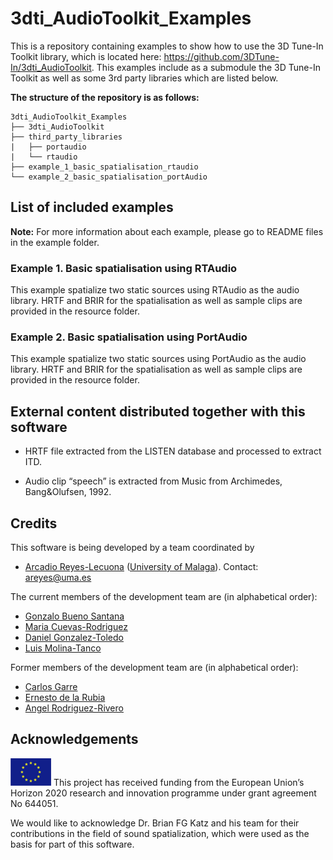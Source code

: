 # 3dti_AudioToolkit_Examples
This is a repository containing examples to show how to use the 3D Tune-In Toolkit library, which is located here: https://github.com/3DTune-In/3dti_AudioToolkit. This examples include as a submodule the 3D Tune-In Toolkit as well as some 3rd party libraries which are listed below.

**The structure of the repository is as follows:**
```
3dti_AudioToolkit_Examples
├── 3dti_AudioToolkit
├── third_party_libraries
|   ├── portaudio
|   └── rtaudio
├── example_1_basic_spatialisation_rtaudio
└── example_2_basic_spatialisation_portAudio
```

## List of included examples

**Note:** For more information about each example, please go to README files in the example folder.
### Example 1. Basic spatialisation using RTAudio
This example spatialize two static sources using RTAudio as the audio library. HRTF and BRIR for the spatialisation as well as sample clips are provided in the resource folder.
### Example 2. Basic spatialisation using PortAudio
This example spatialize two static sources using PortAudio as the audio library. HRTF and BRIR for the spatialisation as well as sample clips are provided in the resource folder.

## External content distributed together with this software 

*	HRTF file extracted from the LISTEN database and processed to extract ITD.

*	Audio clip “speech” is extracted from Music from Archimedes, Bang&Olufsen, 1992. 

## Credits

This software is being developed by a team coordinated by 
-	[Arcadio Reyes-Lecuona](https://github.com/areyesl) ([University of Malaga](https://www.uma.es/)). Contact: areyes@uma.es  

The current members of the development team are (in alphabetical order):
- [Gonzalo Bueno Santana](https://github.com/gonzupi)
- [Maria Cuevas-Rodriguez](https://github.com/mariacuevas)
- [Daniel Gonzalez-Toledo](https://github.com/dgonzalezt) 
- [Luis Molina-Tanco](https://github.com/lmtanco) 

Former members of the development team are (in alphabetical order):
- [Carlos Garre](https://github.com/carlosgarre) 
- [Ernesto de la Rubia](https://github.com/ernestodelarubia) 
- [Angel Rodriguez-Rivero](https://github.com/ardgzrivero)

## Acknowledgements 

![European Union](EU_flag.png "European Union") This project has received funding from the European Union’s Horizon 2020 research and innovation programme under grant agreement No 644051. 

We would like to acknowledge Dr. Brian FG Katz and his team for their contributions in the field of sound spatialization, which were used as the basis for part of this software.
